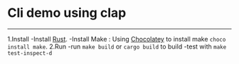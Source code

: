 # Cli demo using clap
***
 1.Install
     -Install [Rust](https://www.rust-lang.org/tools/install).
     -Install Make : Using [Chocolatey](https://docs.chocolatey.org/en-us/choco/setup) to install make `choco install make`.
 2.Run
     -run `make build` or `cargo build` to build
     -test with `make test-inspect-d`
        
